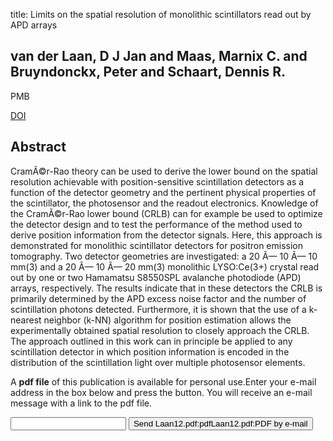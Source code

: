 title: Limits on the spatial resolution of monolithic scintillators read out by APD arrays

## van der Laan, D J Jan and Maas, Marnix C. and Bruyndonckx, Peter and Schaart, Dennis R.
PMB

<a href="https://doi.org/10.1088/0031-9155/57/20/6479">DOI</a>

## Abstract
CramÃ©r-Rao theory can be used to derive the lower bound on the spatial resolution achievable with position-sensitive scintillation detectors as a function of the detector geometry and the pertinent physical properties of the scintillator, the photosensor and the readout electronics. Knowledge of the CramÃ©r-Rao lower bound (CRLB) can for example be used to optimize the detector design and to test the performance of the method used to derive position information from the detector signals. Here, this approach is demonstrated for monolithic scintillator detectors for positron emission tomography. Two detector geometries are investigated: a 20 Ã— 10 Ã— 10 mm(3) and a 20 Ã— 10 Ã— 20 mm(3) monolithic LYSO:Ce(3+) crystal read out by one or two Hamamatsu S8550SPL avalanche photodiode (APD) arrays, respectively. The results indicate that in these detectors the CRLB is primarily determined by the APD excess noise factor and the number of scintillation photons detected. Furthermore, it is shown that the use of a k-nearest neighbor (k-NN) algorithm for position estimation allows the experimentally obtained spatial resolution to closely approach the CRLB. The approach outlined in this work can in principle be applied to any scintillation detector in which position information is encoded in the distribution of the scintillation light over multiple photosensor elements.

A <b>pdf file</b> of this publication is available for personal use.Enter your e-mail address in the box below and press the button. You will receive an e-mail message with a link to the pdf file.
<form action="sender.php">  <input type="text" name="email">  <input type="submit" value="Send Laan12.pdf:pdfLaan12.pdf:PDF by e-mail"></form>